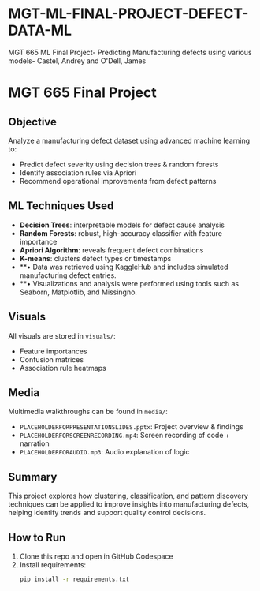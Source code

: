 # MGT-ML-FINAL-PROJECT-DEFECT-DATA-ML
MGT 665 ML Final Project- Predicting Manufacturing defects using various models- Castel, Andrey and O'Dell, James

#  MGT 665 Final Project

##  Objective
Analyze a manufacturing defect dataset using advanced machine learning to:
- Predict defect severity using decision trees & random forests
- Identify association rules via Apriori
- Recommend operational improvements from defect patterns

##  ML Techniques Used
- **Decision Trees**: interpretable models for defect cause analysis
- **Random Forests**: robust, high-accuracy classifier with feature importance
- **Apriori Algorithm**: reveals frequent defect combinations
- **K-means**: clusters defect types or timestamps
- **• Data was retrieved using KaggleHub and includes simulated manufacturing defect entries.
- **• Visualizations and analysis were performed using tools such as Seaborn, Matplotlib, and Missingno.


##  Visuals
All visuals are stored in `visuals/`:
- Feature importances
- Confusion matrices
- Association rule heatmaps

##  Media
Multimedia walkthroughs can be found in `media/`:
- `PLACEHOLDERFORPRESENTATIONSLIDES.pptx`: Project overview & findings
- `PLACEHOLDERFORSCREENRECORDING.mp4`: Screen recording of code + narration
- `PLACEHOLDERFORAUDIO.mp3`: Audio explanation of logic

## Summary
This project explores how clustering, classification, and pattern discovery techniques can be applied to improve insights into manufacturing defects, helping identify trends and support quality control decisions.

##  How to Run
1. Clone this repo and open in GitHub Codespace
2. Install requirements:
   ```bash
   pip install -r requirements.txt
